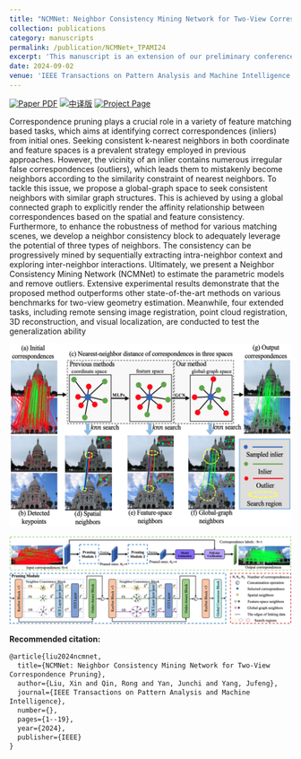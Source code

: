 ```yaml
---
title: "NCMNet: Neighbor Consistency Mining Network for Two-View Correspondence Pruning"
collection: publications
category: manuscripts
permalink: /publication/NCMNet+_TPAMI24
excerpt: 'This manuscript is an extension of our preliminary conference version (NCMNet) appeared in CVPR 2023.'
date: 2024-09-02
venue: 'IEEE Transactions on Pattern Analysis and Machine Intelligence (TPAMI), 2024'
---
```


 <a href="../papers/NCMNet+/TPAMI_liuxin_NCMNet.pdf"><img src='https://img.shields.io/badge/PDF-NCMNet+-red' alt='Paper PDF'></a>
 <a href="../papers/NCMNet+/TPAMI_NCMNet_CV.pdf"><img src='https://img.shields.io/badge/中译版-NCMNet+-red' alt='中译版'></a>
    <a href='https://github.com/xinliu29/NCMNet'><img src='https://img.shields.io/badge/Project Page-NCMNet+-yellow' alt='Project Page'></a>	

Correspondence pruning plays a crucial role in a variety of feature matching based tasks, which aims at identifying correct correspondences (inliers) from initial ones. Seeking consistent k-nearest neighbors in both coordinate and feature spaces is a prevalent strategy employed in previous approaches. However, the vicinity of an inlier contains numerous irregular false correspondences (outliers), which leads them to mistakenly become neighbors according to the similarity constraint of nearest neighbors. To tackle this issue, we propose a global-graph space to seek consistent neighbors with similar graph structures. This is achieved by using a global connected graph to explicitly render the affinity relationship between correspondences based on the spatial and feature consistency. Furthermore, to enhance the robustness of method for various matching scenes, we develop a neighbor consistency block to adequately leverage the potential of three types of neighbors. The consistency can be progressively mined by sequentially extracting intra-neighbor context and exploring inter-neighbor interactions. Ultimately, we present a Neighbor Consistency Mining Network (NCMNet) to estimate the parametric models and remove outliers. Extensive experimental results demonstrate that the proposed method outperforms other state-of-the-art methods on various benchmarks for two-view geometry estimation. Meanwhile, four extended tasks, including remote sensing image registration, point cloud registration, 3D reconstruction, and visual localization, are conducted to test the generalization ability 
<!-- Abstract: Coming soon... -->

![](../papers/NCMNet+/images/abstract.png)


![](../papers/NCMNet+/images/pipeline.png)

**Recommended citation:**

~~~
@article{liu2024ncmnet,
  title={NCMNet: Neighbor Consistency Mining Network for Two-View Correspondence Pruning},
  author={Liu, Xin and Qin, Rong and Yan, Junchi and Yang, Jufeng},
  journal={IEEE Transactions on Pattern Analysis and Machine Intelligence},
  number={},
  pages={1--19},
  year={2024},
  publisher={IEEE}
}
~~~